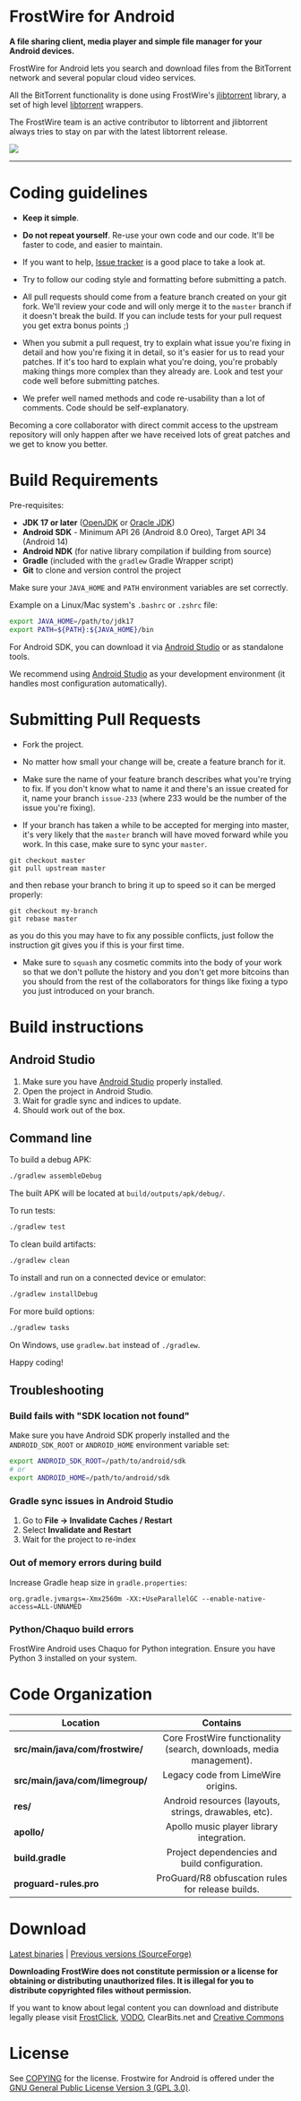 # FrostWire for Android

**A file sharing client, media player and simple file manager for your Android devices.**

FrostWire for Android lets you search and download files from the BitTorrent network and several popular cloud video services.

All the BitTorrent functionality is done using FrostWire's [jlibtorrent](https://github.com/frostwire/frostwire-jlibtorrent) library, a set of high level [libtorrent](https://github.com/arvidn/libtorrent) wrappers.

The FrostWire team is an active contributor to libtorrent and jlibtorrent always tries to stay on par with the latest libtorrent release.

![](https://i.imgur.com/U20h8cL.png)
- - -
# Coding guidelines

- **Keep it simple**.

- **Do not repeat yourself**. Re-use your own code and our code. It'll be faster to code, and easier to maintain.

- If you want to help, [Issue tracker](https://github.com/frostwire/frostwire/issues) is a good place to take a look at.

- Try to follow our coding style and formatting before submitting a patch.
 
- All pull requests should come from a feature branch created on your git fork. We'll review your code and will only merge it to the `master` branch if it doesn't break the build. If you can include tests for your pull request you get extra bonus points ;)

- When you submit a pull request, try to explain what issue you're fixing in detail and how you're fixing it in detail, so it's easier for us to read your patches.
  If it's too hard to explain what you're doing, you're probably making things more complex than they already are.
  Look and test your code well before submitting patches.

- We prefer well named methods and code re-usability than a lot of comments. Code should be self-explanatory.

Becoming a core collaborator with direct commit access to the upstream repository will only happen after we have received lots of great patches and we get to know you better.


# Build Requirements

Pre-requisites:

* **JDK 17 or later** ([OpenJDK](http://openjdk.java.net/) or [Oracle JDK](http://www.oracle.com/technetwork/java/index.html))
* **Android SDK** - Minimum API 26 (Android 8.0 Oreo), Target API 34 (Android 14)
* **Android NDK** (for native library compilation if building from source)
* **Gradle** (included with the `gradlew` Gradle Wrapper script)
* **Git** to clone and version control the project

Make sure your `JAVA_HOME` and `PATH` environment variables are set correctly.

Example on a Linux/Mac system's `.bashrc` or `.zshrc` file:

```bash
export JAVA_HOME=/path/to/jdk17
export PATH=${PATH}:${JAVA_HOME}/bin
```

For Android SDK, you can download it via [Android Studio](https://developer.android.com/studio/) or as standalone tools.

We recommend using [Android Studio](https://developer.android.com/studio/) as your development environment (it handles most configuration automatically).


# Submitting Pull Requests

- Fork the project.

- No matter how small your change will be, create a feature branch for it.

- Make sure the name of your feature branch describes what you're trying to fix. If you don't know what to name it and there's an issue created for it, name your branch `issue-233` (where 233 would be the number of the issue you're fixing).

- If your branch has taken a while to be accepted for merging into master, it's very likely that the `master` branch will have moved forward while you work. In this case, make sure to sync your `master`.
 
```
git checkout master
git pull upstream master
```
   and then rebase your branch to bring it up to speed so it can be merged properly:
```
git checkout my-branch
git rebase master
```
   as you do this you may have to fix any possible conflicts, just follow the instruction git gives you if this is your first time.

- Make sure to `squash` any cosmetic commits into the body of your work so that we don't pollute the history and you don't get more bitcoins than you should from the rest of the collaborators for things like fixing a typo you just introduced on your branch.


# Build instructions

## Android Studio

1. Make sure you have [Android Studio](https://developer.android.com/studio/) properly installed.
2. Open the project in Android Studio.
3. Wait for gradle sync and indices to update.
4. Should work out of the box.

## Command line

To build a debug APK:

```bash
./gradlew assembleDebug
```

The built APK will be located at `build/outputs/apk/debug/`.

To run tests:

```bash
./gradlew test
```

To clean build artifacts:

```bash
./gradlew clean
```

To install and run on a connected device or emulator:

```bash
./gradlew installDebug
```

For more build options:

```bash
./gradlew tasks
```

On Windows, use `gradlew.bat` instead of `./gradlew`.

Happy coding!

## Troubleshooting

### Build fails with "SDK location not found"

Make sure you have Android SDK properly installed and the `ANDROID_SDK_ROOT` or `ANDROID_HOME` environment variable set:

```bash
export ANDROID_SDK_ROOT=/path/to/android/sdk
# or
export ANDROID_HOME=/path/to/android/sdk
```

### Gradle sync issues in Android Studio

1. Go to **File → Invalidate Caches / Restart**
2. Select **Invalidate and Restart**
3. Wait for the project to re-index

### Out of memory errors during build

Increase Gradle heap size in `gradle.properties`:

```properties
org.gradle.jvmargs=-Xmx2560m -XX:+UseParallelGC --enable-native-access=ALL-UNNAMED
```

### Python/Chaquo build errors

FrostWire Android uses Chaquo for Python integration. Ensure you have Python 3 installed on your system.

# Code Organization

| Location        | Contains    |
| ------------- |:-------------:|
| **src/main/java/com/frostwire/**     | Core FrostWire functionality (search, downloads, media management). |
| **src/main/java/com/limegroup/**      | Legacy code from LimeWire origins. |
| **res/** | Android resources (layouts, strings, drawables, etc). |
| **apollo/** | Apollo music player library integration. |
| **build.gradle** | Project dependencies and build configuration. |
| **proguard-rules.pro** | ProGuard/R8 obfuscation rules for release builds. |

# Download

[Latest binaries](https://www.frostwire.com/android) | [Previous versions (SourceForge)](https://sourceforge.net/projects/frostwire/files/)

**Downloading FrostWire does not constitute permission or a license for obtaining or distributing unauthorized files. It is illegal for you to distribute copyrighted files without permission.**

If you want to know about legal content you can download and distribute legally please visit [FrostClick](http://frostclick.com), [VODO](http://vodo.net), ClearBits.net and [Creative Commons](http://creativecommons.org)

# License

See [COPYING](COPYING) for the license. Frostwire for Android is offered under the [GNU General Public License Version 3 (GPL 3.0)](https://www.gnu.org/licenses/gpl-3.0.txt).
